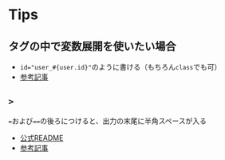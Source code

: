 # Tips

## タグの中で変数展開を使いたい場合
- `id="user_#{user.id}"`のように書ける（もちろん`class`でも可）
- [参考記事](https://qiita.com/TatsuyaIsamu/items/237e82461a3def665065)

## `>`
`=`および`==`の後ろにつけると、出力の末尾に半角スペースが入る
- [公式README](https://github.com/slim-template/slim/blob/main/README.jp.md)
- [参考記事](http://cojirooo777.blog.fc2.com/blog-entry-33.html)
